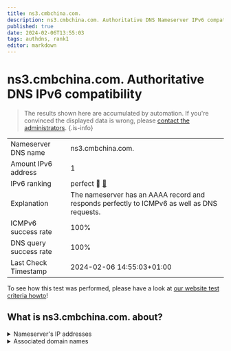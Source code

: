 ```yaml
---
title: ns3.cmbchina.com.
description: ns3.cmbchina.com. Authoritative DNS Nameserver IPv6 compatibility
published: true
date: 2024-02-06T13:55:03
tags: authdns, rank1
editor: markdown
---
```


# ns3.cmbchina.com. Authoritative DNS IPv6 compatibility

> The results shown here are accumulated by automation. If you're convinced the displayed data is wrong, please [contact the administrators](/howto/chat). 
{.is-info}




|   |   |
| - | - |
| Nameserver DNS name | ns3.cmbchina.com.
| Amount IPv6 address | 1
| IPv6 ranking | perfect :1st_place_medal: [🔗](/howto/ranking) |
| Explanation | The nameserver has an AAAA record and responds perfectly to ICMPv6 as well as DNS requests. |
| ICMPv6 success rate | 100%|
| DNS query success rate | 100% |
| Last Check Timestamp | 2024-02-06 14:55:03+01:00 |

To see how this test was performed, please have a look at [our website test criteria howto](/howto/testcriteria/authdns)!


## What is ns3.cmbchina.com. about?




<details>
<summary>Nameserver's IP addresses</summary>

240e:688:400:2fa::88

</details>



<details>
<summary>Associated domain names</summary>

www.cmbchina.com

</details>

